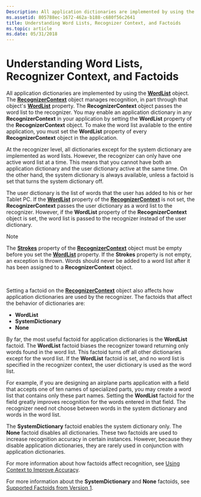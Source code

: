 ```yaml
---
Description: All application dictionaries are implemented by using the WordList object.
ms.assetid: 805788ec-1672-462a-b188-c680f56c2641
title: Understanding Word Lists, Recognizer Context, and Factoids
ms.topic: article
ms.date: 05/31/2018
---
```


# Understanding Word Lists, Recognizer Context, and Factoids

All application dictionaries are implemented by using the [**WordList**](inkwordlist-class.md) object. The [**RecognizerContext**](inkrecognizercontext-class.md) object manages recognition, in part through that object's [**WordList**](/windows/desktop/api/msinkaut/nf-msinkaut-iinkrecognizercontext-get_wordlist) property. The **RecognizerContext** object passes the word list to the recognizer. You may enable an application dictionary in any **RecognizerContext** in your application by setting the **WordList** property of the **RecognizerContext** object. To make the word list available to the entire application, you must set the **WordList** property of every **RecognizerContext** object in the application.

At the recognizer level, all dictionaries except for the system dictionary are implemented as word lists. However, the recognizer can only have one active word list at a time. This means that you cannot have both an application dictionary and the user dictionary active at the same time. On the other hand, the system dictionary is always available, unless a factoid is set that turns the system dictionary off.

The user dictionary is the list of words that the user has added to his or her Tablet PC. If the [**WordList**](/windows/desktop/api/msinkaut/nf-msinkaut-iinkrecognizercontext-get_wordlist) property of the [**RecognizerContext**](inkrecognizercontext-class.md) is not set, the **RecognizerContext** passes the user dictionary as a word list to the recognizer. However, if the **WordList** property of the **RecognizerContext** object is set, the word list is passed to the recognizer instead of the user dictionary.

> [!Note]  
> The [**Strokes**](/windows/desktop/api/msinkaut/nf-msinkaut-iinkrecognizercontext-get_strokes) property of the [**RecognizerContext**](inkrecognizercontext-class.md) object must be empty before you set the [**WordList**](/windows/desktop/api/msinkaut/nf-msinkaut-iinkrecognizercontext-get_wordlist) property. If the **Strokes** property is not empty, an exception is thrown. Words should never be added to a word list after it has been assigned to a **RecognizerContext** object.

 

Setting a factoid on the [**RecognizerContext**](inkrecognizercontext-class.md) object also affects how application dictionaries are used by the recognizer. The factoids that affect the behavior of dictionaries are:

-   **WordList**
-   **SystemDictionary**
-   **None**

By far, the most useful factoid for application dictionaries is the **WordList** factoid. The **WordList** factoid biases the recognizer toward returning only words found in the word list. This factoid turns off all other dictionaries except for the word list. If the **WordList** factoid is set, and no word list is specified in the recognizer context, the user dictionary is used as the word list.

For example, if you are designing an airplane parts application with a field that accepts one of ten names of specialized parts, you may create a word list that contains only these part names. Setting the **WordList** factoid for the field greatly improves recognition for the words entered in that field. The recognizer need not choose between words in the system dictionary and words in the word list.

The **SystemDictionary** factoid enables the system dictionary only. The **None** factoid disables all dictionaries. These two factoids are used to increase recognition accuracy in certain instances. However, because they disable application dictionaries, they are rarely used in conjunction with application dictionaries.

For more information about how factoids affect recognition, see [Using Context to Improve Accuracy](using-context-to-improve-accuracy.md).

For more information about the **SystemDictionary** and **None** factoids, see [Supported Factoids from Version 1](supported-factoids-from-version-1.md).

 

 



